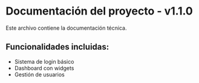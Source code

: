 # Documentación del proyecto - v1.1.0
Este archivo contiene la documentación técnica.

## Funcionalidades incluidas:
- Sistema de login básico
- Dashboard con widgets
- Gestión de usuarios

